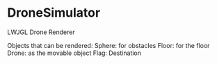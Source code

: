 # DroneSimulator
LWJGL Drone Renderer 

Objects that can be rendered:
Sphere: for obstacles
Floor: for the floor
Drone: as the movable object
Flag: Destination
